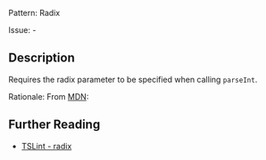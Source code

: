 Pattern: Radix

Issue: -

## Description

Requires the radix parameter to be specified when calling `parseInt`.  
  
Rationale: From [MDN](https://developer.mozilla.org/en-US/docs/Web/JavaScript/Reference/Global_Objects/parseInt):

## Further Reading

* [TSLint - radix](https://palantir.github.io/tslint/rules/radix)